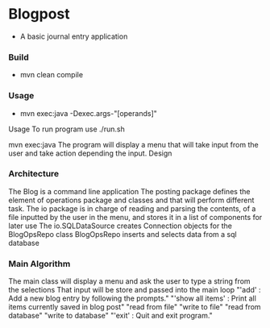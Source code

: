 # Blogpost
- A basic journal entry application

### Build
- mvn clean compile

### Usage
- mvn exec:java -Dexec.args-"[operands]"

Usage
To run program use ./run.sh

mvn exec:java The program will display a menu that will take input from the user and take action depending the input.
Design

### Architecture

The Blog is a command line application
The posting package defines the element of operations package and classes and that will perform different task.
The io package is in charge of reading and parsing the contents, of a file inputted by the user in the menu, and stores it in a list of components for later use
The io.SQLDataSource creates Connection objects for the BlogOpsRepo class
BlogOpsRepo inserts and selects data from a sql database


### Main Algorithm

The main class will display a menu and ask the user to type a string from the selections
That input will be store and passed into the main loop
"'add' : Add a new blog entry by following the prompts."
"'show all items' : Print all items currently saved in blog post"
"read from file"
"write to file"
"read from database"
"write to database"
 "'exit' : Quit and exit program."
